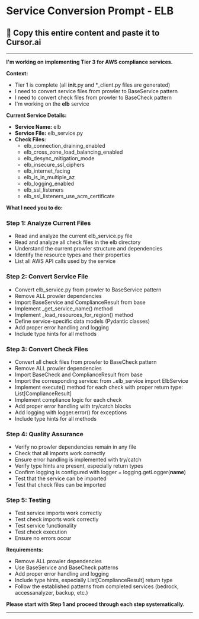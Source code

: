 # Service Conversion Prompt - ELB

## 🎯 Copy this entire content and paste it to Cursor.ai

---

**I'm working on implementing Tier 3 for AWS compliance services.**

**Context:**
- Tier 1 is complete (all __init__.py and *_client.py files are generated)
- I need to convert service files from prowler to BaseService pattern
- I need to convert check files from prowler to BaseCheck pattern
- I'm working on the **elb** service

**Current Service Details:**
- **Service Name:** elb
- **Service File:** elb_service.py
- **Check Files:** 
  - elb_connection_draining_enabled
  - elb_cross_zone_load_balancing_enabled
  - elb_desync_mitigation_mode
  - elb_insecure_ssl_ciphers
  - elb_internet_facing
  - elb_is_in_multiple_az
  - elb_logging_enabled
  - elb_ssl_listeners
  - elb_ssl_listeners_use_acm_certificate

**What I need you to do:**

### Step 1: Analyze Current Files
- Read and analyze the current elb_service.py file
- Read and analyze all check files in the elb directory
- Understand the current prowler structure and dependencies
- Identify the resource types and their properties
- List all AWS API calls used by the service

### Step 2: Convert Service File
- Convert elb_service.py from prowler to BaseService pattern
- Remove ALL prowler dependencies
- Import BaseService and ComplianceResult from base
- Implement _get_service_name() method
- Implement _load_resources_for_region() method
- Define service-specific data models (Pydantic classes)
- Add proper error handling and logging
- Include type hints for all methods

### Step 3: Convert Check Files
- Convert all check files from prowler to BaseCheck pattern
- Remove ALL prowler dependencies
- Import BaseCheck and ComplianceResult from base
- Import the corresponding service: from ..elb_service import ElbService
- Implement execute() method for each check with proper return type: List[ComplianceResult]
- Implement compliance logic for each check
- Add proper error handling with try/catch blocks
- Add logging with logger.error() for exceptions
- Include type hints for all methods

### Step 4: Quality Assurance
- Verify no prowler dependencies remain in any file
- Check that all imports work correctly
- Ensure error handling is implemented with try/catch
- Verify type hints are present, especially return types
- Confirm logging is configured with logger = logging.getLogger(__name__)
- Test that the service can be imported
- Test that check files can be imported

### Step 5: Testing
- Test service imports work correctly
- Test check imports work correctly
- Test service functionality
- Test check execution
- Ensure no errors occur

**Requirements:**
- Remove ALL prowler dependencies
- Use BaseService and BaseCheck patterns
- Add proper error handling and logging
- Include type hints, especially List[ComplianceResult] return type
- Follow the established patterns from completed services (bedrock, accessanalyzer, backup, etc.)

**Please start with Step 1 and proceed through each step systematically.**

---
